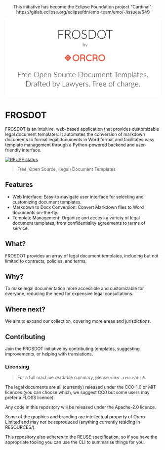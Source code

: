 <center> This initiative has become the Eclipse Foundation project "Cardinal": https://gitlab.eclipse.org/eclipsefdn/emo-team/emo/-/issues/649 </center>

![Frosdot image](RESOURCES/frosdot.png)

# FROSDOT

FROSDOT is an intuitive, web-based application that provides customizable legal document templates. It automates the conversion of markdown documents to formal legal documents in Word format and facilitates easy template management through a Python-powered backend and user-friendly interface.


[![REUSE status](https://api.reuse.software/badge/github.com/galacticalex/frosdot)](https://api.reuse.software/info/github.com/galacticalex/frosdot)

> Free, Open Source, (legal) Document Templates

## Features
* Web Interface: Easy-to-navigate user interface for selecting and customizing document templates.
* Markdown to Docx Conversion: Convert Markdown files to Word documents on-the-fly.
* Template Management: Organize and access a variety of legal document templates, from confidentiality agreements to terms of service.

## What?

FROSDOT provides an array of legal document templates, including but not limited to contracts, policies, and terms.

## Why?

To make legal documentation more accessible and customizable for everyone, reducing the need for expensive legal consultations.

## Where next?

We aim to expand our collection, covering more areas and jurisdictions.

## Contributing

Join the FROSDOT initiative by contributing templates, suggesting improvements, or helping with translations.

### Licensing

> For a full machine readable summary, please view `.reuse/dep5`.

The legal documents are all (currently) released under the CC0-1.0 or MIT licences (you can choose which, we suggest CC0 but some users may prefer a FLOSS licence).

Any code in this repository will be released under the Apache-2.0 licence.

Some of the graphics and branding are intellectual property of Orcro Limited and may not be reproduced (anything currently residing in RESOURCES/).

This repository also adheres to the REUSE specification, so if you have the appropriate tooling you can use the CLI to summarise things for you.


